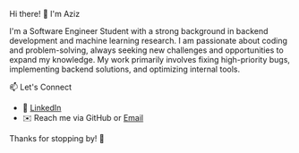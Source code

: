 Hi there! 👋 I'm Aziz 

I'm a Software Engineer Student with a strong background in backend development and machine learning research. I am passionate about coding and problem-solving, always seeking new challenges and opportunities to expand my knowledge. My work primarily involves fixing high-priority bugs, implementing backend solutions, and optimizing internal tools.


📫 Let's Connect
- 💼 [LinkedIn](https://www.linkedin.com/in/azizdev)  
- ✉️ Reach me via GitHub or [Email](mailto:jradaziz9@gmail.com)  

Thanks for stopping by! 🚀
